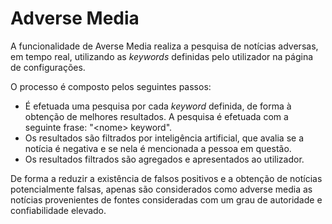 # Adverse Media

A funcionalidade de Averse Media realiza a pesquisa de notícias adversas, em tempo real, utilizando as _keywords_ definidas pelo utilizador na página de configurações.&#x20;

O processo é composto pelos seguintes passos:

* É efetuada uma pesquisa por cada _keyword_ definida, de forma à obtenção de melhores resultados. A pesquisa é efetuada com a seguinte frase: "\<nome> keyword".
* Os resultados são filtrados por inteligência artificial, que avalia se a notícia é negativa e se nela é mencionada a pessoa em questão.
* Os resultados filtrados são agregados e apresentados ao utilizador.

De forma a reduzir a existência de falsos positivos e a obtenção de notícias potencialmente falsas, apenas são considerados como adverse media as notícias provenientes de fontes consideradas com um grau de autoridade e confiabilidade elevado.
